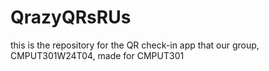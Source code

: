 # QrazyQRsRUs
this is the repository for the QR check-in app that our group, CMPUT301W24T04, made for CMPUT301

